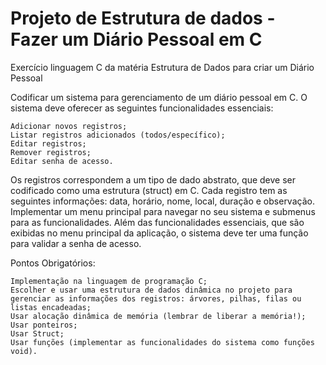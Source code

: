 # Projeto de Estrutura de dados - Fazer um Diário Pessoal em C
 Exercício linguagem C da matéria Estrutura de Dados para criar um Diário Pessoal

Codificar um sistema para gerenciamento de um diário pessoal em C. O sistema deve oferecer as seguintes funcionalidades essenciais:

    Adicionar novos registros;
    Listar registros adicionados (todos/específico);
    Editar registros;
    Remover registros;
    Editar senha de acesso.

Os registros correspondem a um tipo de dado abstrato, que deve ser codificado como uma estrutura (struct) em C.
Cada registro tem as seguintes informações: data, horário, nome, local, duração e observação. 
Implementar um menu principal para navegar no seu sistema e submenus para as funcionalidades.
Além das funcionalidades essenciais, que são exibidas no menu principal da aplicação, o sistema deve ter uma função para validar a senha de acesso.

Pontos Obrigatórios:

    Implementação na linguagem de programação C;
    Escolher e usar uma estrutura de dados dinâmica no projeto para gerenciar as informações dos registros: árvores, pilhas, filas ou listas encadeadas;
    Usar alocação dinâmica de memória (lembrar de liberar a memória!);
    Usar ponteiros;
    Usar Struct;
    Usar funções (implementar as funcionalidades do sistema como funções void).


